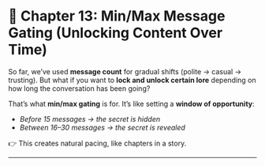 # 📘 Chapter 13: Min/Max Message Gating (Unlocking Content Over Time)

So far, we’ve used **message count** for gradual shifts (polite → casual → trusting). But what if you want to **lock and unlock certain lore** depending on how long the conversation has been going?

That’s what **min/max gating** is for. It’s like setting a **window of opportunity**:

* *Before 15 messages → the secret is hidden*
* *Between 16–30 messages → the secret is revealed*

👉 This creates natural pacing, like chapters in a story.

---
